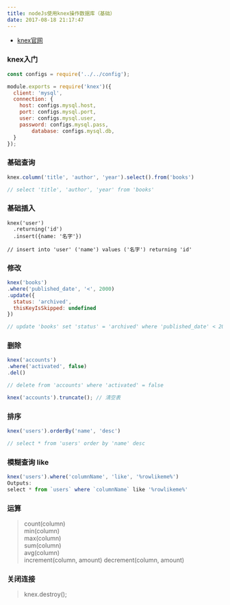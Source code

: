 ```yaml
---
title: nodeJs使用knex操作数据库（基础）
date: 2017-08-18 21:17:47
---
```

* [knex官网](https://knexjs.org/)

### knex入门
```js
const configs = require('../../config');

module.exports = require('knex')({
  client: 'mysql',
  connection: {
    host: configs.mysql.host,
    port: configs.mysql.port,
    user: configs.mysql.user,
    password: configs.mysql.pass,
		database: configs.mysql.db,
  }
});

```

### 基础查询

```js
knex.column('title', 'author', 'year').select().from('books')

// select 'title', 'author', 'year' from 'books'
```
### 基础插入
```
knex('user')
  .returning('id')
  .insert({name: '名字'})

// insert into 'user' ('name') values ('名字') returning 'id'
```

### 修改

```js
knex('books')
.where('published_date', '<', 2000)
.update({
  status: 'archived',
  thisKeyIsSkipped: undefined
})

// update 'books' set 'status' = 'archived' where 'published_date' < 2000
```

### 删除

```js
knex('accounts')
.where('activated', false)
.del()

// delete from 'accounts' where 'activated' = false

knex('accounts').truncate(); // 清空表

```

### 排序

```js
knex('users').orderBy('name', 'desc')

// select * from 'users' order by 'name' desc
```

### 模糊查询 like

```js
knex('users').where('columnName', 'like', '%rowlikeme%')
Outputs:
select * from `users` where `columnName` like '%rowlikeme%'
```

### 运算

> count(column)   
> min(column)  
> max(column)   
> sum(column)  
> avg(column)	
> increment(column, amount)	
> decrement(column, amount)

### 关闭连接
>   knex.destroy();
  